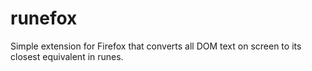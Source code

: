 # runefox
Simple extension for Firefox that converts all DOM text on screen to its closest equivalent in runes.
